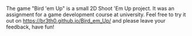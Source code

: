 The game "Bird 'em Up" is a small 2D Shoot 'Em Up project. It was an assignment for a game development course at university. Feel free to try it out on https://br3th0.github.io/Bird_em_Up/ and please leave your feedback, have fun!
